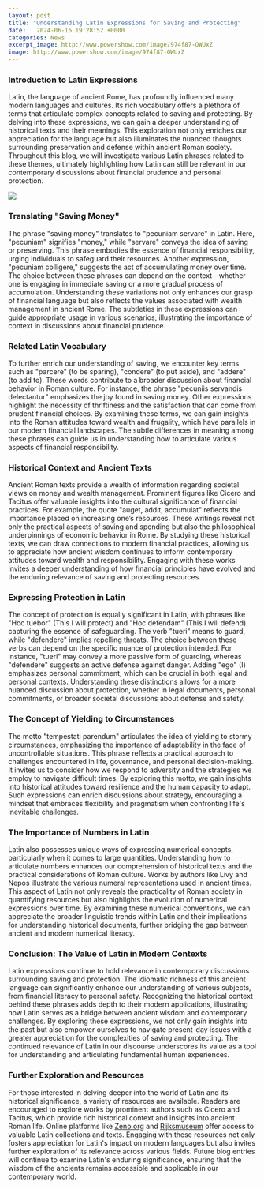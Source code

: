```yaml
---
layout: post
title: "Understanding Latin Expressions for Saving and Protecting"
date:   2024-06-16 19:28:52 +0000
categories: News
excerpt_image: http://www.powershow.com/image/974f87-OWUxZ
image: http://www.powershow.com/image/974f87-OWUxZ
---
```


### Introduction to Latin Expressions
Latin, the language of ancient Rome, has profoundly influenced many modern languages and cultures. Its rich vocabulary offers a plethora of terms that articulate complex concepts related to saving and protecting. By delving into these expressions, we can gain a deeper understanding of historical texts and their meanings. This exploration not only enriches our appreciation for the language but also illuminates the nuanced thoughts surrounding preservation and defense within ancient Roman society. Throughout this blog, we will investigate various Latin phrases related to these themes, ultimately highlighting how Latin can still be relevant in our contemporary discussions about financial prudence and personal protection.

![](http://www.powershow.com/image/974f87-OWUxZ)
### Translating "Saving Money"
The phrase "saving money" translates to "pecuniam servare" in Latin. Here, "pecuniam" signifies "money," while "servare" conveys the idea of saving or preserving. This phrase embodies the essence of financial responsibility, urging individuals to safeguard their resources. Another expression, "pecuniam colligere," suggests the act of accumulating money over time. The choice between these phrases can depend on the context—whether one is engaging in immediate saving or a more gradual process of accumulation. Understanding these variations not only enhances our grasp of financial language but also reflects the values associated with wealth management in ancient Rome. The subtleties in these expressions can guide appropriate usage in various scenarios, illustrating the importance of context in discussions about financial prudence.
### Related Latin Vocabulary
To further enrich our understanding of saving, we encounter key terms such as "parcere" (to be sparing), "condere" (to put aside), and "addere" (to add to). These words contribute to a broader discussion about financial behavior in Roman culture. For instance, the phrase "pecuniis servandis delectantur" emphasizes the joy found in saving money. Other expressions highlight the necessity of thriftiness and the satisfaction that can come from prudent financial choices. By examining these terms, we can gain insights into the Roman attitudes toward wealth and frugality, which have parallels in our modern financial landscapes. The subtle differences in meaning among these phrases can guide us in understanding how to articulate various aspects of financial responsibility.
### Historical Context and Ancient Texts
Ancient Roman texts provide a wealth of information regarding societal views on money and wealth management. Prominent figures like Cicero and Tacitus offer valuable insights into the cultural significance of financial practices. For example, the quote "auget, addit, accumulat" reflects the importance placed on increasing one’s resources. These writings reveal not only the practical aspects of saving and spending but also the philosophical underpinnings of economic behavior in Rome. By studying these historical texts, we can draw connections to modern financial practices, allowing us to appreciate how ancient wisdom continues to inform contemporary attitudes toward wealth and responsibility. Engaging with these works invites a deeper understanding of how financial principles have evolved and the enduring relevance of saving and protecting resources.
### Expressing Protection in Latin
The concept of protection is equally significant in Latin, with phrases like "Hoc tuebor" (This I will protect) and "Hoc defendam" (This I will defend) capturing the essence of safeguarding. The verb "tueri" means to guard, while "defendere" implies repelling threats. The choice between these verbs can depend on the specific nuance of protection intended. For instance, "tueri" may convey a more passive form of guarding, whereas "defendere" suggests an active defense against danger. Adding "ego" (I) emphasizes personal commitment, which can be crucial in both legal and personal contexts. Understanding these distinctions allows for a more nuanced discussion about protection, whether in legal documents, personal commitments, or broader societal discussions about defense and safety.
### The Concept of Yielding to Circumstances
The motto "tempestati parendum" articulates the idea of yielding to stormy circumstances, emphasizing the importance of adaptability in the face of uncontrollable situations. This phrase reflects a practical approach to challenges encountered in life, governance, and personal decision-making. It invites us to consider how we respond to adversity and the strategies we employ to navigate difficult times. By exploring this motto, we gain insights into historical attitudes toward resilience and the human capacity to adapt. Such expressions can enrich discussions about strategy, encouraging a mindset that embraces flexibility and pragmatism when confronting life's inevitable challenges.
### The Importance of Numbers in Latin
Latin also possesses unique ways of expressing numerical concepts, particularly when it comes to large quantities. Understanding how to articulate numbers enhances our comprehension of historical texts and the practical considerations of Roman culture. Works by authors like Livy and Nepos illustrate the various numeral representations used in ancient times. This aspect of Latin not only reveals the practicality of Roman society in quantifying resources but also highlights the evolution of numerical expressions over time. By examining these numerical conventions, we can appreciate the broader linguistic trends within Latin and their implications for understanding historical documents, further bridging the gap between ancient and modern numerical literacy.
### Conclusion: The Value of Latin in Modern Contexts
Latin expressions continue to hold relevance in contemporary discussions surrounding saving and protection. The idiomatic richness of this ancient language can significantly enhance our understanding of various subjects, from financial literacy to personal safety. Recognizing the historical context behind these phrases adds depth to their modern applications, illustrating how Latin serves as a bridge between ancient wisdom and contemporary challenges. By exploring these expressions, we not only gain insights into the past but also empower ourselves to navigate present-day issues with a greater appreciation for the complexities of saving and protecting. The continued relevance of Latin in our discourse underscores its value as a tool for understanding and articulating fundamental human experiences.
### Further Exploration and Resources
For those interested in delving deeper into the world of Latin and its historical significance, a variety of resources are available. Readers are encouraged to explore works by prominent authors such as Cicero and Tacitus, which provide rich historical context and insights into ancient Roman life. Online platforms like [Zeno.org](https://www.zeno.org) and [Rijksmuseum](https://www.rijksmuseum.nl/en) offer access to valuable Latin collections and texts. Engaging with these resources not only fosters appreciation for Latin's impact on modern languages but also invites further exploration of its relevance across various fields. Future blog entries will continue to examine Latin's enduring significance, ensuring that the wisdom of the ancients remains accessible and applicable in our contemporary world.